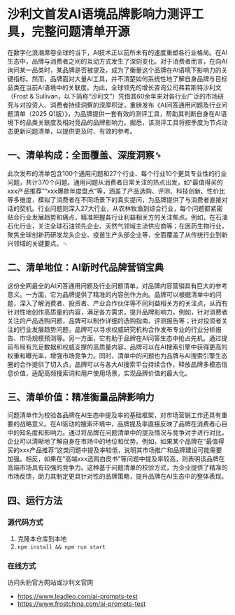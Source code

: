# 沙利文首发AI语境品牌影响力测评工具，完整问题清单开源

在数字化浪潮席卷全球的当下，AI技术正以前所未有的速度重塑各行业格局。在AI生态中，品牌与消费者之间的互动方式发生了深刻变化。对于消费者而言，在向AI询问某一品类时，某品牌是否被提及，成为了衡量这个品牌在AI语境下影响力的关键指标。然而，品牌面对大量AI工具，并不清楚如何系统性地了解自身品牌与目标品类在当前AI语境中的关联度。为此，全球领先的增长咨询公司弗若斯特沙利文（Frost & Sullivan，以下简称“沙利文”）凭借其60余年来对各行业广泛的市场研究与对投资人、消费者持续洞察的深厚积淀，重磅发布《AI问答通用问题及行业问题清单（2025 Q1版）》，为品牌提供一套有效的测评工具，帮助其判断自身在AI语境下的品类关联度及相对竞品的品牌影响力。据悉，该测评工具将按季度为节点动态更新问题清单，以提供更及时、有效的参考。

## 一、清单构成：全面覆盖、深度洞察␍

此次发布的清单包含100个通用问题和27个行业、每个行业10个更具专业性的行业问题，共计370个问题。通用问题从消费者日常关注的热点出发，如“最值得买的xxx产品推荐”“xxx爆款年度盘点”等，涵盖了产品选购、评测、科技创新、性价比等多维度，模拟了消费者在不同场景下的真实提问，为品牌提供了与消费者直接对话的契机。行业问题则深入27大行业，从农林牧渔到综合行业，每个问题都紧密贴合行业发展趋势和痛点，精准把握各行业利益相关方的关注焦点。例如，在石油石化行业，关注全球石油领先企业、天然气领域主流供应商等；在医药生物行业，聚焦全球创新药研发龙头企业、疫苗生产头部企业等，全面覆盖了从传统行业到新兴领域的关键要点。␍

## 二、清单地位：AI新时代品牌营销宝典

这份全网最全的AI问答通用问题及行业问题清单，对品牌内容营销具有巨大的参考意义。一方面，它为品牌提供了精准的内容创作方向。品牌可以根据清单中的问题，深入了解消费者、投资者、产业合作伙伴等不同利益相关方的关注点，从而有针对性地创作高质量的内容，满足各方需求，提升品牌影响力。例如，针对消费者关注的产品选购问题，品牌可以制作详细的选购指南、评测报告等；针对投资者关注的行业发展趋势问题，品牌可以寻求权威研究机构合作发布专业的行业分析报告、市场规模预测等。另一方面，它有助于品牌在AI问答生态中抢占先机。通过提前布局有充足数据和权威支撑的高质量内容，品牌可以在AI搜索引擎中获得更高的权重和曝光率，增强市场竞争力。同时，清单中的问题也为品牌与AI搜索引擎生态圈的合作提供了切入点，品牌可以与各大AI搜索平台持续合作，释放品牌多模态信息价值，适配高频搜索词和用户使用场景，实现品牌价值的最大化。

## 三、清单价值：精准衡量品牌影响力

问题清单作为校验各品牌在AI生态中提及率的基础框架，对市场营销工作还具有重要的战略意义。在AI驱动的搜索环境中，品牌提及率直接反映了品牌在消费者心目中的知名度和影响力。通过将品牌在问题清单中的提及情况与竞争对手进行对比，企业可以清晰地了解自身在市场中的地位和优势。例如，如果某个品牌在“最值得买的xxx产品推荐”这类问题中提及率较低，说明其市场推广和品牌建设可能需要加强。相反，如果在“高端xxx选购白皮书”等问题中提及率较高，则表明该品牌在高端市场具有较强的竞争力。这种基于问题清单的校验方式，为企业提供了精准的市场反馈，助力其制定更具针对性的品牌策略，提升品牌在AI生态中的整体表现。

## 四、运行方法

### 源代码方式

1. 克隆本仓库到本地
2. `npm install && npm run start`

### 在线方式

访问头豹官方网站或沙利文官网

- <https://www.leadleo.com/ai-prompts-test>
- <https://www.frostchina.com/ai-prompts-test>
